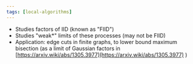 ```yaml
---
tags: [local-algorithms]
---
```

* Studies factors of IID (known as "FIID")
* Studies "weak*" limits of these processes (may not be FIID)
* Application: edge cuts in finite graphs, to lower bound maximum bisection (as a limit of Gaussian factors in [https://arxiv.wiki/abs/1305.3977](https://arxiv.wiki/abs/1305.3977) )
